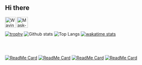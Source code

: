 ## Hi there

<div>
    <img align="left" alt="Waving" width="36px" src="https://cdn.icon-icons.com/icons2/1465/PNG/512/384wavinghand2_100598.png" />
    <img align="left" alt="Mask-Covid19" width="36px" src="https://cdn.icon-icons.com/icons2/2252/PNG/512/avatar_man_health_mask_disease_icon_140104.png" />
<div/>

<br/>
<br/>

[![trophy](https://github-profile-trophy.vercel.app/?username=ddc&theme=juicyfresh)](https://github.com/ryo-ma/github-profile-trophy)
![Github stats](https://github-readme-stats.vercel.app/api?username=ddc&show_icons=true&theme=chartreuse-dark&include_all_commits=true&count_private=true)
![Top Langs](https://github-readme-stats.vercel.app/api/top-langs?username=ddc&theme=chartreuse-dark&layout=compact&langs_count=8)
[![wakatime stats](https://github-readme-stats.vercel.app/api/wakatime?username=ddc&theme=chartreuse-dark)](https://wakatime.com/@ddc)
 
<br/>
<br/>

[![ReadMe Card](https://github-readme-stats.vercel.app/api/pin/?username=ddc&repo=DiscordBot&theme=chartreuse-dark)](https://github.com/ddc/DiscordBot)
[![ReadMe Card](https://github-readme-stats.vercel.app/api/pin/?username=ddc&repo=Gw2Launcher&theme=chartreuse-dark)](https://github.com/ddc/Gw2Launcher)
[![ReadMe Card](https://github-readme-stats.vercel.app/api/pin/?username=ddc&repo=ReshadeUtils&theme=chartreuse-dark)](https://github.com/ddc/ReshadeUtils)
[![ReadMe Card](https://github-readme-stats.vercel.app/api/pin/?username=ddc&repo=802.11ad&theme=chartreuse-dark)](https://github.com/ddc/802.11ad)

<br/>
<br/>
